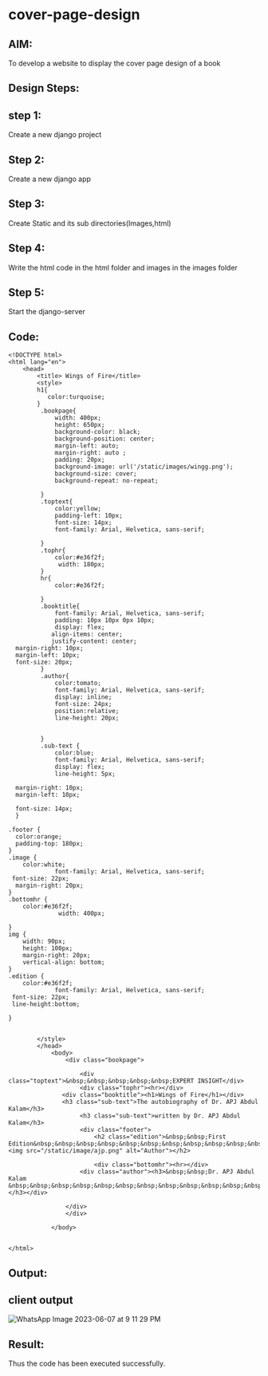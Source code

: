 # cover-page-design
## AIM:
To develop a website to display the cover page design of a book

## Design Steps:

## step 1:
Create a new django project

## Step 2:
Create a new django app

## Step 3:
Create Static and its sub directories(Images,html)

## Step 4:
Write the html code in the html folder and images in the images folder

## Step 5:
Start the django-server
## Code:
```
<!DOCTYPE html>
<html lang="en">
    <head>
        <title> Wings of Fire</title>
        <style>
        h1{
           color:turquoise;
        }
         .bookpage{
             width: 400px;
             height: 650px;
             background-color: black;
             background-position: center;
             margin-left: auto;
             margin-right: auto ;
             padding: 20px;
             background-image: url('/static/images/wingg.png');
             background-size: cover;
             background-repeat: no-repeat;

         }
         .toptext{
             color:yellow;
             padding-left: 10px;
             font-size: 14px;
             font-family: Arial, Helvetica, sans-serif;

         }
         .tophr{
             color:#e36f2f;
              width: 180px;
         }
         hr{
             color:#e36f2f;

         }
         .booktitle{
             font-family: Arial, Helvetica, sans-serif;
             padding: 10px 10px 0px 10px;
             display: flex;
            align-items: center;
            justify-content: center;
  margin-right: 10px;
  margin-left: 10px;
  font-size: 20px;
         }
         .author{
             color:tomato;
             font-family: Arial, Helvetica, sans-serif;
             display: inline;
             font-size: 24px;
             position:relative;
             line-height: 20px;


         }
         .sub-text {
             color:blue;
             font-family: Arial, Helvetica, sans-serif;
             display: flex;
             line-height: 5px;

  margin-right: 10px;
  margin-left: 10px;

  font-size: 14px;
  }

.footer {
  color:orange;
  padding-top: 180px;
}
.image {
    color:white;
             font-family: Arial, Helvetica, sans-serif;
 font-size: 22px;
  margin-right: 20px;
}
.bottomhr {
    color:#e36f2f;
              width: 400px;

}
img {
    width: 90px;
    height: 100px;
    margin-right: 20px;
    vertical-align: bottom;
}
.edition {
    color:#e36f2f;
             font-family: Arial, Helvetica, sans-serif;
 font-size: 22px;
 line-height:bottom;

}


        </style>
        </head>
            <body>
                <div class="bookpage">

                    <div class="toptext">&nbsp;&nbsp;&nbsp;&nbsp;&nbsp;EXPERT INSIGHT</div>
                    <div class="tophr"><hr></div>
               <div class="booktitle"><h1>Wings of Fire</h1></div>
               <h3 class="sub-text">The autobiography of Dr. APJ Abdul Kalam</h3>
                    <h3 class="sub-text">written by Dr. APJ Abdul Kalam</h3>
                    <div class="footer">
                        <h2 class="edition">&nbsp;&nbsp;First
Edition&nbsp;&nbsp;&nbsp;&nbsp;&nbsp;&nbsp;&nbsp;&nbsp;&nbsp;&nbsp;&nbsp;&nbsp;&nbsp;&nbsp;&nbsp;&nbsp;&nbsp;&nbsp;&nbsp;  <img src="/static/image/ajp.png" alt="Author"></h2>

                        <div class="bottomhr"><hr></div>
                    <div class="author"><h3>&nbsp;&nbsp;Dr. APJ Abdul Kalam &nbsp;&nbsp;&nbsp;&nbsp;&nbsp;&nbsp;&nbsp;&nbsp;&nbsp;&nbsp;&nbsp;&nbsp;&nbsp;&nbsp;&nbsp;&nbsp;&nbsp;&nbsp;</h3></div>

                </div>
                </div>

            </body>


</html>
```

## Output:
## client output
![WhatsApp Image 2023-06-07 at 9 11 29 PM](https://github.com/bharathraj1905/cover-page-design/assets/121490575/9bb8809a-39aa-4975-a78c-981092b0cf47)


## Result:
Thus the code has been executed successfully.
